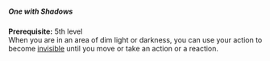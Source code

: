##### One with Shadows

**Prerequisite:**
5th level
\
When you are in an area of dim light or darkness, you can use your action to become [invisible](#Conditions_invisible) until you move or take an action or a reaction.
